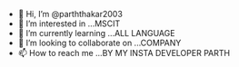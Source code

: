 - 👋 Hi, I’m @parththakar2003
- 👀 I’m interested in ...MSCIT
- 🌱 I’m currently learning ...ALL LANGUAGE
- 💞️ I’m looking to collaborate on ...COMPANY
- 📫 How to reach me ...BY MY INSTA DEVELOPER PARTH

<!---
parththakar2003/parththakar2003 is a ✨ special ✨ repository because its `README.md` (this file) appears on your GitHub profile.
You can click the Preview link to take a look at your changes.
--->
